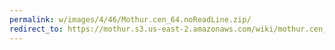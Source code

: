 ```yaml
---
permalink: w/images/4/46/Mothur.cen_64.noReadLine.zip/
redirect_to: https://mothur.s3.us-east-2.amazonaws.com/wiki/mothur.cen_64.noreadline.zip
---
```


